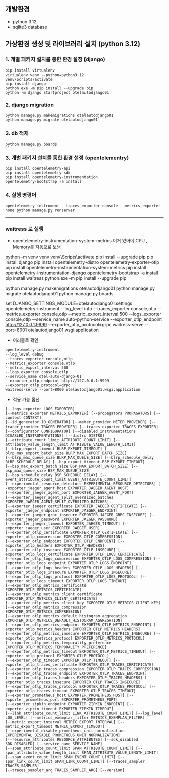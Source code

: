 ## 개발환경
- python 3.12
- sqlite3 database

## 가상환경 생성 및 라이브러리 설치 (python 3.12)
### 1. 개별 패키지 설치를 통한 환경 설정 (django)
``` 
pip install virtualenv
virtualenv venv --python=python3.12
venv\Scripts\activate
pip install django
python.exe -m pip install --upgrade pip
python -m django startproject otelautodjango01
```
### 2. django migration
```
python manage.py makemigrations otelautodjango01
python manage.py migrate otelautodjango01
```
### 3. db 적재
```
python manage.py boards
```
### 3. 개별 패키지 설치를 통한 환경 설정 (opentelementry)
```
pip install opentelemetry-api
pip install opentelemetry-sdk
pip install opentelemetry-instrumentation
opentelemetry-bootstrap -a install
```
### 4. 실행 명령어
```
opentelemetry-instrument --traces_exporter console --metrics_exporter none python manage.py runserver
```



---
### waitress 로 실행
- opentelemetry-instrumentation-system-metrics 이거 있어야 CPU , Memory를 자동으로 보냄

python -m venv venv
venv\Scripts\activate
pip install --upgrade pip
pip install django
pip install opentelemetry-distro opentelemetry-exporter-otlp
pip install opentelemetry-instrumentation-system-metrics
pip install opentelemetry-instrumentation-django
opentelemetry-bootstrap -a install
pip install waitress
python.exe -m pip install --upgrade pip



python manage.py makemigrations otelautodjango01
python manage.py migrate otelautodjango01
python manage.py boards



set DJANGO_SETTINGS_MODULE=otelautodjango01.settings
opentelemetry-instrument --log_level info --traces_exporter console,otlp --metrics_exporter console,otlp --metric_export_interval 500 --logs_exporter console,otlp --service_name auto-python-service --exporter_otlp_endpoint http://127.0.0.1:9999 --exporter_otlp_protocol=grpc waitress-serve --port=8001 otelautodjango01.wsgi:application

- 여러줄로 확인
```text
opentelemetry-instrument 
--log_level debug 
--traces_exporter console,otlp 
--metrics_exporter console,otlp 
--metric_export_interval 500 
--logs_exporter console,otlp 
--service_name otel-auto-django-01 
--exporter_otlp_endpoint http://127.0.0.1:9999 
--exporter_otlp_protocol=grpc 
waitress-serve --port=8000 otelautodjango01.wsgi:application
```

- 적용 가능 옵션
```text
[--logs_exporter LOGS_EXPORTER] 
[--metrics_exporter METRICS_EXPORTER] [--propagators PROPAGATORS] [--context CONTEXT]
[--id_generator ID_GENERATOR] [--meter_provider METER_PROVIDER] [--tracer_provider TRACER_PROVIDER] [--traces_exporter TRACES_EXPORTER]
[--configurator CONFIGURATOR] [--disabled_instrumentations DISABLED_INSTRUMENTATIONS] [--distro DISTRO]
[--attribute_count_limit ATTRIBUTE_COUNT_LIMIT] [--attribute_value_length_limit ATTRIBUTE_VALUE_LENGTH_LIMIT]
[--blrp_export_timeout BLRP_EXPORT_TIMEOUT] [--blrp_max_export_batch_size BLRP_MAX_EXPORT_BATCH_SIZE]
[--blrp_max_queue_size BLRP_MAX_QUEUE_SIZE] [--blrp_schedule_delay BLRP_SCHEDULE_DELAY] [--bsp_export_timeout BSP_EXPORT_TIMEOUT]
[--bsp_max_export_batch_size BSP_MAX_EXPORT_BATCH_SIZE] [--bsp_max_queue_size BSP_MAX_QUEUE_SIZE]
[--bsp_schedule_delay BSP_SCHEDULE_DELAY] [--event_attribute_count_limit EVENT_ATTRIBUTE_COUNT_LIMIT]
[--experimental_resource_detectors EXPERIMENTAL_RESOURCE_DETECTORS] [--exporter_jaeger_agent_host EXPORTER_JAEGER_AGENT_HOST]
[--exporter_jaeger_agent_port EXPORTER_JAEGER_AGENT_PORT]
[--exporter_jaeger_agent_split_oversized_batches EXPORTER_JAEGER_AGENT_SPLIT_OVERSIZED_BATCHES]
[--exporter_jaeger_certificate EXPORTER_JAEGER_CERTIFICATE] [--exporter_jaeger_endpoint EXPORTER_JAEGER_ENDPOINT]
[--exporter_jaeger_grpc_insecure EXPORTER_JAEGER_GRPC_INSECURE] [--exporter_jaeger_password EXPORTER_JAEGER_PASSWORD]
[--exporter_jaeger_timeout EXPORTER_JAEGER_TIMEOUT] [--exporter_jaeger_user EXPORTER_JAEGER_USER]
[--exporter_otlp_certificate EXPORTER_OTLP_CERTIFICATE] [--exporter_otlp_compression EXPORTER_OTLP_COMPRESSION]
[--exporter_otlp_endpoint EXPORTER_OTLP_ENDPOINT] [--exporter_otlp_headers EXPORTER_OTLP_HEADERS]
[--exporter_otlp_insecure EXPORTER_OTLP_INSECURE] [--exporter_otlp_logs_certificate EXPORTER_OTLP_LOGS_CERTIFICATE]
[--exporter_otlp_logs_compression EXPORTER_OTLP_LOGS_COMPRESSION] [--exporter_otlp_logs_endpoint EXPORTER_OTLP_LOGS_ENDPOINT]
[--exporter_otlp_logs_headers EXPORTER_OTLP_LOGS_HEADERS] [--exporter_otlp_logs_insecure EXPORTER_OTLP_LOGS_INSECURE]
[--exporter_otlp_logs_protocol EXPORTER_OTLP_LOGS_PROTOCOL] [--exporter_otlp_logs_timeout EXPORTER_OTLP_LOGS_TIMEOUT]
[--exporter_otlp_metrics_certificate EXPORTER_OTLP_METRICS_CERTIFICATE]
[--exporter_otlp_metrics_client_certificate EXPORTER_OTLP_METRICS_CLIENT_CERTIFICATE]
[--exporter_otlp_metrics_client_key EXPORTER_OTLP_METRICS_CLIENT_KEY]
[--exporter_otlp_metrics_compression EXPORTER_OTLP_METRICS_COMPRESSION]
[--exporter_otlp_metrics_default_histogram_aggregation EXPORTER_OTLP_METRICS_DEFAULT_HISTOGRAM_AGGREGATION]
[--exporter_otlp_metrics_endpoint EXPORTER_OTLP_METRICS_ENDPOINT] [--exporter_otlp_metrics_headers EXPORTER_OTLP_METRICS_HEADERS]
[--exporter_otlp_metrics_insecure EXPORTER_OTLP_METRICS_INSECURE] [--exporter_otlp_metrics_protocol EXPORTER_OTLP_METRICS_PROTOCOL]
[--exporter_otlp_metrics_temporality_preference EXPORTER_OTLP_METRICS_TEMPORALITY_PREFERENCE]
[--exporter_otlp_metrics_timeout EXPORTER_OTLP_METRICS_TIMEOUT] [--exporter_otlp_protocol EXPORTER_OTLP_PROTOCOL]
[--exporter_otlp_timeout EXPORTER_OTLP_TIMEOUT] [--exporter_otlp_traces_certificate EXPORTER_OTLP_TRACES_CERTIFICATE]
[--exporter_otlp_traces_compression EXPORTER_OTLP_TRACES_COMPRESSION] [--exporter_otlp_traces_endpoint EXPORTER_OTLP_TRACES_ENDPOINT]
[--exporter_otlp_traces_headers EXPORTER_OTLP_TRACES_HEADERS] [--exporter_otlp_traces_insecure EXPORTER_OTLP_TRACES_INSECURE]
[--exporter_otlp_traces_protocol EXPORTER_OTLP_TRACES_PROTOCOL] [--exporter_otlp_traces_timeout EXPORTER_OTLP_TRACES_TIMEOUT]
[--exporter_prometheus_host EXPORTER_PROMETHEUS_HOST] [--exporter_prometheus_port EXPORTER_PROMETHEUS_PORT]
[--exporter_zipkin_endpoint EXPORTER_ZIPKIN_ENDPOINT] [--exporter_zipkin_timeout EXPORTER_ZIPKIN_TIMEOUT]
[--link_attribute_count_limit LINK_ATTRIBUTE_COUNT_LIMIT] [--log_level LOG_LEVEL] [--metrics_exemplar_filter METRICS_EXEMPLAR_FILTER]
[--metric_export_interval METRIC_EXPORT_INTERVAL] [--metric_export_timeout METRIC_EXPORT_TIMEOUT]
[--experimental_disable_prometheus_unit_normalization EXPERIMENTAL_DISABLE_PROMETHEUS_UNIT_NORMALIZATION]
[--resource_attributes RESOURCE_ATTRIBUTES] [--sdk_disabled SDK_DISABLED] [--service_name SERVICE_NAME]
[--span_attribute_count_limit SPAN_ATTRIBUTE_COUNT_LIMIT] [--span_attribute_value_length_limit SPAN_ATTRIBUTE_VALUE_LENGTH_LIMIT]
[--span_event_count_limit SPAN_EVENT_COUNT_LIMIT] [--span_link_count_limit SPAN_LINK_COUNT_LIMIT] [--traces_sampler TRACES_SAMPLER]
[--traces_sampler_arg TRACES_SAMPLER_ARG] [--version]
```